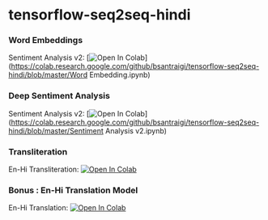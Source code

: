 # tensorflow-seq2seq-hindi

### Word Embeddings

Sentiment Analysis v2: [![Open In Colab](https://colab.research.google.com/assets/colab-badge.svg)](https://colab.research.google.com/github/bsantraigi/tensorflow-seq2seq-hindi/blob/master/Word Embedding.ipynb)

### Deep Sentiment Analysis

Sentiment Analysis v2: [![Open In Colab](https://colab.research.google.com/assets/colab-badge.svg)](https://colab.research.google.com/github/bsantraigi/tensorflow-seq2seq-hindi/blob/master/Sentiment Analysis v2.ipynb)

### Transliteration

En-Hi Transliteration: [![Open In Colab](https://colab.research.google.com/assets/colab-badge.svg)](https://colab.research.google.com/github/bsantraigi/tensorflow-seq2seq-hindi/blob/master/Transliteration.ipynb)


### Bonus : En-Hi Translation Model 

En-Hi Translation: [![Open In Colab](https://colab.research.google.com/assets/colab-badge.svg)](https://colab.research.google.com/github/bsantraigi/tensorflow-seq2seq-hindi/blob/master/TranslateMe.ipynb)

